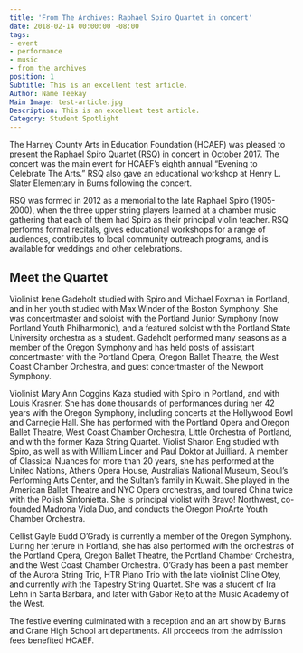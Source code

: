 ```yaml
---
title: 'From The Archives: Raphael Spiro Quartet in concert'
date: 2018-02-14 00:00:00 -08:00
tags:
- event
- performance
- music
- from the archives
position: 1
Subtitle: This is an excellent test article.
Author: Name Teekay
Main Image: test-article.jpg
Description: This is an excellent test article.
Category: Student Spotlight
---
```


The Harney County Arts in Education Foundation (HCAEF) was pleased to present the Raphael Spiro Quartet (RSQ) in concert in October 2017. The concert was the main event for HCAEF’s eighth annual “Evening to Celebrate The Arts.” RSQ also gave an educational workshop at Henry L. Slater Elementary in Burns following the concert.

RSQ was formed in 2012 as a memorial to the late Raphael Spiro (1905-2000), when the three upper string players learned at a chamber music gathering that each of them had Spiro as their principal violin teacher. RSQ performs formal recitals, gives educational workshops for a range of audiences, contributes to local community outreach programs, and is available for weddings and other celebrations.

## Meet the Quartet

Violinist Irene Gadeholt studied with Spiro and Michael Foxman in Portland, and in her youth studied with Max Winder of the Boston Symphony. She was concertmaster and soloist with the Portland Junior Symphony (now Portland Youth Philharmonic), and a featured soloist with the Portland State University orchestra as a student. Gadeholt performed many seasons as a member of the Oregon Symphony and has held posts of assistant concertmaster with the Portland Opera, Oregon Ballet Theatre, the West Coast Chamber Orchestra, and guest concertmaster of the Newport Symphony.

Violinist Mary Ann Coggins Kaza studied with Spiro in Portland, and with Louis Krasner. She has done thousands of performances during her 42 years with the Oregon Symphony, including concerts at the Hollywood Bowl and Carnegie Hall. She has performed with the Portland Opera and Oregon Ballet Theatre, West Coast Chamber Orchestra, Little Orchestra of Portland, and with the former Kaza String Quartet.
Violist Sharon Eng studied with Spiro, as well as with William Lincer and Paul Doktor at Juilliard. A member of Classical Nuances for more than 20 years, she has performed at the United Nations, Athens Opera House, Australia’s National Museum, Seoul’s Performing Arts Center, and the Sultan’s family in Kuwait. She played in the American Ballet Theatre and NYC Opera orchestras, and toured China twice with the Polish Sinfonietta. She is principal violist with Bravo! Northwest, co-founded Madrona Viola Duo, and conducts the Oregon ProArte Youth Chamber Orchestra.

Cellist Gayle Budd O’Grady is currently a member of the Oregon Symphony. During her tenure in Portland, she has also performed with the orchestras of the Portland Opera, Oregon Ballet Theatre, the Portland Chamber Orchestra, and the West Coast Chamber Orchestra. O’Grady has been a past member of the Aurora String Trio, HTR Piano Trio with the late violinist Cline Otey, and currently with the Tapestry String Quartet. She was a student of Ira Lehn in Santa Barbara, and later with Gabor Rejto at the Music Academy of the West.

The festive evening culminated with a reception and an art show by Burns and Crane High School art departments. All proceeds from the admission fees benefited HCAEF.